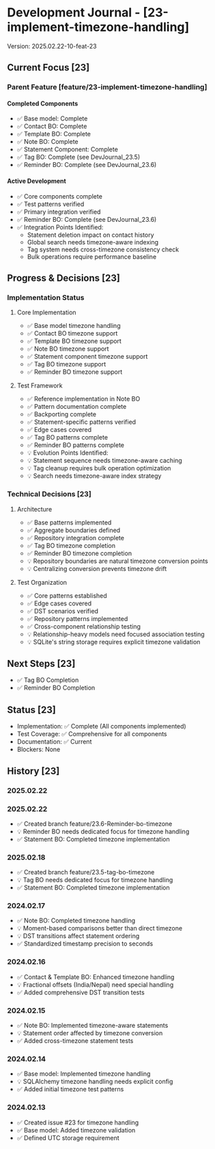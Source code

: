 # Development Journal - [23-implement-timezone-handling]
Version: 2025.02.22-10-feat-23

## Current Focus [23]
### Parent Feature [feature/23-implement-timezone-handling]
#### Completed Components
- ✅ Base model: Complete
- ✅ Contact BO: Complete
- ✅ Template BO: Complete
- ✅ Note BO: Complete
- ✅ Statement Component: Complete
- ✅ Tag BO: Complete (see DevJournal_23.5)
- ✅ Reminder BO: Complete (see DevJournal_23.6)

#### Active Development
- ✅ Core components complete
- ✅ Test patterns verified
- ✅ Primary integration verified
- ✅ Reminder BO: Complete (see DevJournal_23.6)
- ✅ Integration Points Identified:
  - Statement deletion impact on contact history
  - Global search needs timezone-aware indexing
  - Tag system needs cross-timezone consistency check
  - Bulk operations require performance baseline

## Progress & Decisions [23]
### Implementation Status
1. Core Implementation
   - ✅ Base model timezone handling
   - ✅ Contact BO timezone support
   - ✅ Template BO timezone support
   - ✅ Note BO timezone support
   - ✅ Statement component timezone support
   - ✅ Tag BO timezone support
   - ✅ Reminder BO timezone support

2. Test Framework
   - ✅ Reference implementation in Note BO
   - ✅ Pattern documentation complete
   - ✅ Backporting complete
   - ✅ Statement-specific patterns verified
   - ✅ Edge cases covered
   - ✅ Tag BO patterns complete
   - ✅ Reminder BO patterns complete
   - 💡 Evolution Points Identified:
   - 💡 Statement sequence needs timezone-aware caching
   - 💡 Tag cleanup requires bulk operation optimization
   - 💡 Search needs timezone-aware index strategy

### Technical Decisions [23]
1. Architecture
   - ✅ Base patterns implemented
   - ✅ Aggregate boundaries defined
   - ✅ Repository integration complete
   - ✅ Tag BO timezone completion
   - ✅ Reminder BO timezone completion
   - 💡 Repository boundaries are natural timezone conversion points
   - 💡 Centralizing conversion prevents timezone drift

2. Test Organization
   - ✅ Core patterns established
   - ✅ Edge cases covered
   - ✅ DST scenarios verified
   - ✅ Repository patterns implemented
   - ✅ Cross-component relationship testing
   - 💡 Relationship-heavy models need focused association testing
   - 💡 SQLite's string storage requires explicit timezone validation

## Next Steps [23]
- ✅ Tag BO Completion
- ✅ Reminder BO Completion

## Status [23]
- Implementation: ✅ Complete (All components implemented)
- Test Coverage: ✅ Comprehensive for all components
- Documentation: ✅ Current
- Blockers: None

## History [23]
### 2025.02.22
### 2025.02.22
- ✅ Created branch feature/23.6-Reminder-bo-timezone
- 💡 Reminder BO needs dedicated focus for timezone handling
- ✅ Statement BO: Completed timezone implementation

### 2025.02.18
- ✅ Created branch feature/23.5-tag-bo-timezone
- 💡 Tag BO needs dedicated focus for timezone handling
- ✅ Statement BO: Completed timezone implementation

### 2024.02.17
- ✅ Note BO: Completed timezone handling
- 💡 Moment-based comparisons better than direct timezone
- 💡 DST transitions affect statement ordering
- ✅ Standardized timestamp precision to seconds

### 2024.02.16
- ✅ Contact & Template BO: Enhanced timezone handling
- 💡 Fractional offsets (India/Nepal) need special handling
- ✅ Added comprehensive DST transition tests

### 2024.02.15
- ✅ Note BO: Implemented timezone-aware statements
- 💡 Statement order affected by timezone conversion
- ✅ Added cross-timezone statement tests

### 2024.02.14
- ✅ Base model: Implemented timezone handling
- 💡 SQLAlchemy timezone handling needs explicit config
- ✅ Added initial timezone test patterns

### 2024.02.13
- ✅ Created issue #23 for timezone handling
- ✅ Base model: Added timezone validation
- ✅ Defined UTC storage requirement
